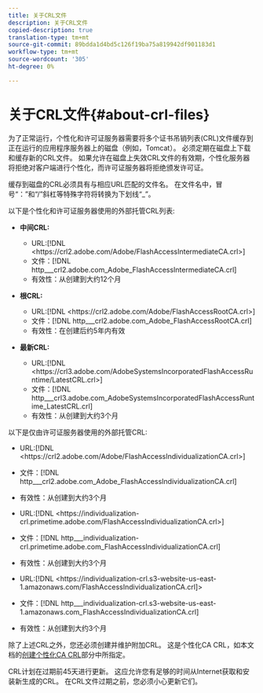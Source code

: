 ```yaml
---
title: 关于CRL文件
description: 关于CRL文件
copied-description: true
translation-type: tm+mt
source-git-commit: 89bdda1d4bd5c126f19ba75a819942df901183d1
workflow-type: tm+mt
source-wordcount: '305'
ht-degree: 0%

---
```



# 关于CRL文件{#about-crl-files}

为了正常运行，个性化和许可证服务器需要将多个证书吊销列表(CRL)文件缓存到正在运行的应用程序服务器上的磁盘（例如，Tomcat）。 必须定期在磁盘上下载和缓存新的CRL文件。 如果允许在磁盘上失效CRL文件的有效期，个性化服务器将拒绝对客户端进行个性化，而许可证服务器将拒绝颁发许可证。

缓存到磁盘的CRL必须具有与相应URL匹配的文件名。 在文件名中，冒号“：”和“/”斜杠等特殊字符将转换为下划线“_”。

以下是个性化和许可证服务器使用的外部托管CRL列表:

* **中间CRL:**

   * URL:[!DNL <ht<span></span>tps://crl2.adobe.com/Adobe/FlashAccessIntermediateCA.crl>]
   * 文件：[!DNL http___crl2.adobe.com_Adobe_FlashAccessIntermediateCA.crl]
   * 有效性：从创建到大约12个月

* **根CRL:**

   * URL:[!DNL <ht<span></span>tps://crl2.adobe.com/Adobe/FlashAccessRootCA.crl>]
   * 文件：[!DNL http___crl2.adobe.com_Adobe_FlashAccessRootCA.crl]
   * 有效性：在创建后约5年内有效

* **最新CRL:**

   * URL:[!DNL <ht<span></span>tps://crl3.adobe.com/AdobeSystemsIncorporatedFlashAccessRuntime/LatestCRL.crl>]
   * 文件：[!DNL http___crl3.adobe.com_AdobeSystemsIncorporatedFlashAccessRuntime_LatestCRL.crl]
   * 有效性：从创建到大约3个月

以下是仅由许可证服务器使用的外部托管CRL:

* URL:[!DNL <ht<span></span>tps://crl2.adobe.com/Adobe/FlashAccessIndividualizationCA.crl>]
* 文件：[!DNL http___crl2.adobe.com_Adobe_FlashAccessIndividualizationCA.crl]
* 有效性：从创建到大约3个月

* URL:[!DNL <ht<span></span>tps://individualization-crl.primetime.adobe.com/FlashAccessIndividualizationCA.crl>]
* 文件：[!DNL http___individualization-crl.primetime.adobe.com_FlashAccessIndividualizationCA.crl]
* 有效性：从创建到大约3个月

* URL:[!DNL <ht<span></span>tps://individualization-crl.s3-website-us-east-1.amazonaws.com/FlashAccessIndividualizationCA.crl]>
* 文件：[!DNL http___individualization-crl.s3-website-us-east-1.amazonaws.com_FlashAccessIndividualizationCA.crl]
* 有效性：从创建到大约3个月

除了上述CRL之外，您还必须创建并维护附加CRL。 这是个性化CA CRL，如本文档的[创建个性化CA CRL](../../../on-premises-i15n-server/server-configuration-section/server-properties/create-i15n-ca-crl.md)部分中所指定。

CRL计划在过期前45天进行更新。 这应允许您有足够的时间从Internet获取和安装新生成的CRL。 在CRL文件过期之前，您必须小心更新它们。
